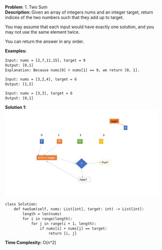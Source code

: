<b>Problem</b>: 1. Two Sum </br>
<b>Description: </b> Given an array of integers nums and an integer target, return indices of the two numbers such that they add up to target.</br>

You may assume that each input would have exactly one solution, and you may not use the same element twice.</br>

You can return the answer in any order.</br>

<b>Examples: </b>
```
Input: nums = [2,7,11,15], target = 9
Output: [0,1]
Explanation: Because nums[0] + nums[1] == 9, we return [0, 1].
```

```
Input: nums = [3,2,4], target = 6
Output: [1,2]
```

```
Input: nums = [3,3], target = 6
Output: [0,1]
```

<b>Solution 1:</b></br>
![Solution 1](./images/Solution%201.gif)
</br>
```
class Solution:
    def twoSum(self, nums: List[int], target: int) -> List[int]:
        length = len(nums)
        for i in range(length):
            for j in range(i + 1, length):
                if nums[i] + nums[j] == target:
                    return [i, j]
```
<b>Time Complexity:</b> O(n^2)